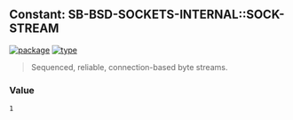## Constant: SB-BSD-SOCKETS-INTERNAL::SOCK-STREAM
[![package](https://img.shields.io/badge/Package-SB--BSD--SOCKETS--INTERNAL-5f9ea0.svg?style=social&colorA=999999)](../) [![type](https://img.shields.io/badge/Type-Constant-5f9ea0.svg?style=social&colorA=999999)](../#constant) 

> Sequenced, reliable, connection-based byte streams.

### Value
```
1
```

